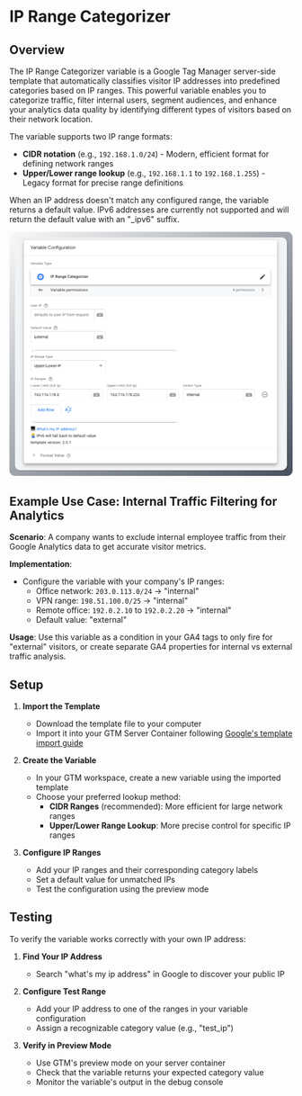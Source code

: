 # IP Range Categorizer

## Overview

The IP Range Categorizer variable is a Google Tag Manager server-side template that automatically classifies visitor IP addresses into predefined categories based on IP ranges. This powerful variable enables you to categorize traffic, filter internal users, segment audiences, and enhance your analytics data quality by identifying different types of visitors based on their network location.

The variable supports two IP range formats:
- **CIDR notation** (e.g., `192.168.1.0/24`) - Modern, efficient format for defining network ranges
- **Upper/Lower range lookup** (e.g., `192.168.1.1` to `192.168.1.255`) - Legacy format for precise range definitions

When an IP address doesn't match any configured range, the variable returns a default value. IPv6 addresses are currently not supported and will return the default value with an "_ipv6" suffix.

![example config](./exampleConfig.png)

## Example Use Case: Internal Traffic Filtering for Analytics

**Scenario**: A company wants to exclude internal employee traffic from their Google Analytics data to get accurate visitor metrics.

**Implementation**:
- Configure the variable with your company's IP ranges:
  - Office network: `203.0.113.0/24` → "internal"
  - VPN range: `198.51.100.0/25` → "internal"  
  - Remote office: `192.0.2.10` to `192.0.2.20` → "internal"
  - Default value: "external"

**Usage**: Use this variable as a condition in your GA4 tags to only fire for "external" visitors, or create separate GA4 properties for internal vs external traffic analysis.

## Setup
1. **Import the Template**
   - Download the template file to your computer
   - Import it into your GTM Server Container following [Google's template import guide](https://developers.google.com/tag-platform/tag-manager/templates#export_and_import)

2. **Create the Variable**
   - In your GTM workspace, create a new variable using the imported template
   - Choose your preferred lookup method:
     - **CIDR Ranges** (recommended): More efficient for large network ranges
     - **Upper/Lower Range Lookup**: More precise control for specific IP ranges

3. **Configure IP Ranges**
   - Add your IP ranges and their corresponding category labels
   - Set a default value for unmatched IPs
   - Test the configuration using the preview mode

## Testing
To verify the variable works correctly with your own IP address:

1. **Find Your IP Address**
   - Search "what's my ip address" in Google to discover your public IP

2. **Configure Test Range**
   - Add your IP address to one of the ranges in your variable configuration
   - Assign a recognizable category value (e.g., "test_ip")

3. **Verify in Preview Mode**
   - Use GTM's preview mode on your server container
   - Check that the variable returns your expected category value
   - Monitor the variable's output in the debug console
